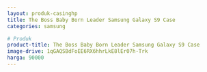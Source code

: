 ```yaml
---
layout: produk-casinghp
title: The Boss Baby Born Leader Samsung Galaxy S9 Case
categories: samsung

# Produk
product-title: The Boss Baby Born Leader Samsung Galaxy S9 Case
image-drive: 1qGAQSBdFoEE6RX6hhrLkE8lEr07h-Trk
harga: 90000
---
```

